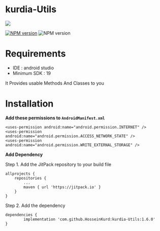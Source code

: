 # kurdia-Utils

[![](https://jitpack.io/v/HosseinKurd/kurdia-Utils.svg)](https://jitpack.io/#HosseinKurd/kurdia-Utils)

[![NPM version](https://img.shields.io/badge/version-1.5.20-brightgreen.svg)](https://github.com/HosseinKurd/kurdia-Utils)
![NPM version](https://img.shields.io/badge/min%20sdk-19-brightgreen.svg)

# Requirements
- IDE : android studio
- Minimum SDK : 19

It Provides usable Methods And Classes to you 

# Installation

**Add these permissions to `AndroidManifest.xml`**

    <uses-permission android:name="android.permission.INTERNET" />
    <uses-permission android:name="android.permission.ACCESS_NETWORK_STATE" />
    <uses-permission android:name="android.permission.WRITE_EXTERNAL_STORAGE" />

**Add Dependency**

Step 1. Add the JitPack repository to your build file

	allprojects {
		repositories {
			...
			maven { url 'https://jitpack.io' }
		}
	}

Step 2. Add the dependency

	dependencies {
	        implementation 'com.github.HosseinKurd:kurdia-Utils:1.6.0'
	}

